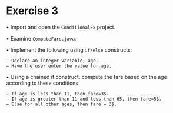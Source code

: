 # Exercise 3 
• Import and open the `ConditionalEx` project.

• Examine `ComputeFare.java`.

• Implement the following using `if/else` constructs:
~~~~
– Declare an integer variable, age.
– Have the user enter the value for age.
~~~~
• Using a chained if construct, compute the fare based on  the age according to these 
conditions:
~~~~
– If age is less than 11, then fare=3$.
– If age is greater than 11 and less than 65, then fare=5$.
– Else for all other ages, then fare = 3$.
~~~~